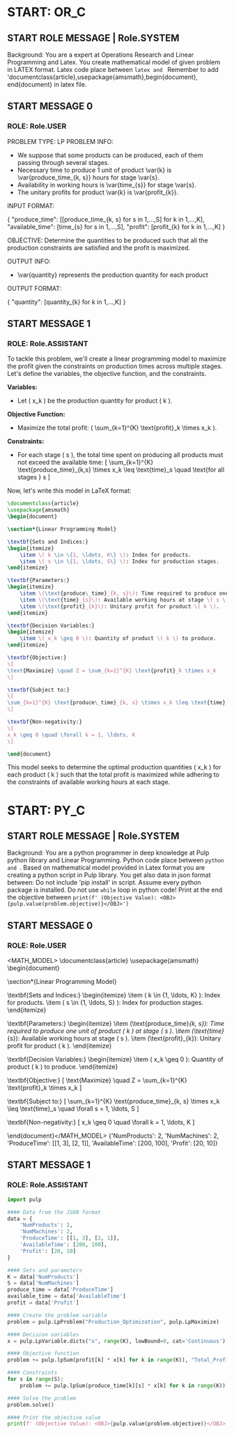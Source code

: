 # START: OR_C 
## START ROLE MESSAGE | Role.SYSTEM 
Background: You are a expert at Operations Research and Linear Programming and Latex. You create mathematical model of given problem in LATEX format. Latex code place between ```latex and ``` Remember to add 'documentclass{article},usepackage{amsmath},begin{document}, end{document} in latex file. 
## START MESSAGE 0 
### ROLE: Role.USER
<DESCRIPTION>
PROBLEM TYPE: LP
PROBLEM INFO:

- We suppose that some products can be produced, each of them passing through several stages.
- Necessary time to produce 1 unit of product \var{k} is \var{produce_time_{k, s}} hours for stage \var{s}.
- Availability in working hours is \var{time_{s}} for stage \var{s}. 
- The unitary profits for product \var{k} is \var{profit_{k}}.

INPUT FORMAT:

{
	"produce_time": [[produce_time_{k, s} for s in 1,...,S] for k in 1,...,K],
	"available_time": [time_{s} for s in 1,...,S],
	"profit": [profit_{k} for k in 1,...,K]
}


OBJECTIVE: Determine the quantities to be produced such that all the production constraints are satisfied and the profit is maximized.

OUTPUT INFO:

- \var{quantity} represents the production quantity for each product

OUTPUT FORMAT:

{
	"quantity": [quantity_{k} for k in 1,...,K]
}
</DESCRIPTION>


## START MESSAGE 1 
### ROLE: Role.ASSISTANT
To tackle this problem, we'll create a linear programming model to maximize the profit given the constraints on production times across multiple stages. Let's define the variables, the objective function, and the constraints.

**Variables:**
- Let \( x_k \) be the production quantity for product \( k \).

**Objective Function:**
- Maximize the total profit: \( \sum_{k=1}^{K} \text{profit}_k \times x_k \).

**Constraints:**
- For each stage \( s \), the total time spent on producing all products must not exceed the available time:
  \[
  \sum_{k=1}^{K} \text{produce\_time}_{k,s} \times x_k \leq \text{time}_s \quad \text{for all stages } s
  \]

Now, let's write this model in LaTeX format:

```latex
\documentclass{article}
\usepackage{amsmath}
\begin{document}

\section*{Linear Programming Model}

\textbf{Sets and Indices:}
\begin{itemize}
    \item \( k \in \{1, \ldots, K\} \): Index for products.
    \item \( s \in \{1, \ldots, S\} \): Index for production stages.
\end{itemize}

\textbf{Parameters:}
\begin{itemize}
    \item \(\text{produce\_time}_{k, s}\): Time required to produce one unit of product \( k \) at stage \( s \).
    \item \(\text{time}_{s}\): Available working hours at stage \( s \).
    \item \(\text{profit}_{k}\): Unitary profit for product \( k \).
\end{itemize}

\textbf{Decision Variables:}
\begin{itemize}
    \item \( x_k \geq 0 \): Quantity of product \( k \) to produce.
\end{itemize}

\textbf{Objective:}
\[
\text{Maximize} \quad Z = \sum_{k=1}^{K} \text{profit}_k \times x_k
\]

\textbf{Subject to:}
\[
\sum_{k=1}^{K} \text{produce\_time}_{k, s} \times x_k \leq \text{time}_s \quad \forall s = 1, \ldots, S
\]

\textbf{Non-negativity:}
\[
x_k \geq 0 \quad \forall k = 1, \ldots, K
\]

\end{document}
```

This model seeks to determine the optimal production quantities \( x_k \) for each product \( k \) such that the total profit is maximized while adhering to the constraints of available working hours at each stage.

# START: PY_C 
## START ROLE MESSAGE | Role.SYSTEM 
Background: You are a python programmer in deep knowledge at Pulp python library and Linear Programming. Python code place between ```python and ```. Based on mathematical model provided in Latex format you are creating a python script in Pulp library. You get also data in json format between: <DATA></DATA> Do not include 'pip install' in script. Assume every python package is installed. Do not use `while` loop in python code! Print at the end the objective between <OBJ></OBJ> `print(f' (Objective Value): <OBJ>{pulp.value(problem.objective)}</OBJ>')` 
## START MESSAGE 0 
### ROLE: Role.USER
<MATH_MODEL>
\documentclass{article}
\usepackage{amsmath}
\begin{document}

\section*{Linear Programming Model}

\textbf{Sets and Indices:}
\begin{itemize}
    \item \( k \in \{1, \ldots, K\} \): Index for products.
    \item \( s \in \{1, \ldots, S\} \): Index for production stages.
\end{itemize}

\textbf{Parameters:}
\begin{itemize}
    \item \(\text{produce\_time}_{k, s}\): Time required to produce one unit of product \( k \) at stage \( s \).
    \item \(\text{time}_{s}\): Available working hours at stage \( s \).
    \item \(\text{profit}_{k}\): Unitary profit for product \( k \).
\end{itemize}

\textbf{Decision Variables:}
\begin{itemize}
    \item \( x_k \geq 0 \): Quantity of product \( k \) to produce.
\end{itemize}

\textbf{Objective:}
\[
\text{Maximize} \quad Z = \sum_{k=1}^{K} \text{profit}_k \times x_k
\]

\textbf{Subject to:}
\[
\sum_{k=1}^{K} \text{produce\_time}_{k, s} \times x_k \leq \text{time}_s \quad \forall s = 1, \ldots, S
\]

\textbf{Non-negativity:}
\[
x_k \geq 0 \quad \forall k = 1, \ldots, K
\]

\end{document}</MATH_MODEL>
<DATA>
{'NumProducts': 2, 'NumMachines': 2, 'ProduceTime': [[1, 3], [2, 1]], 'AvailableTime': [200, 100], 'Profit': [20, 10]}</DATA>


## START MESSAGE 1 
### ROLE: Role.ASSISTANT
```python
import pulp

#### Data from the JSON format
data = {
    'NumProducts': 2,
    'NumMachines': 2,
    'ProduceTime': [[1, 3], [2, 1]],
    'AvailableTime': [200, 100],
    'Profit': [20, 10]
}

#### Sets and parameters
K = data['NumProducts']
S = data['NumMachines']
produce_time = data['ProduceTime']
available_time = data['AvailableTime']
profit = data['Profit']

#### Create the problem variable
problem = pulp.LpProblem("Production_Optimization", pulp.LpMaximize)

#### Decision variables
x = pulp.LpVariable.dicts("x", range(K), lowBound=0, cat='Continuous')

#### Objective function
problem += pulp.lpSum(profit[k] * x[k] for k in range(K)), "Total_Profit"

#### Constraints
for s in range(S):
    problem += pulp.lpSum(produce_time[k][s] * x[k] for k in range(K)) <= available_time[s], f"Time_Constraint_{s+1}"

#### Solve the problem
problem.solve()

#### Print the objective value
print(f' (Objective Value): <OBJ>{pulp.value(problem.objective)}</OBJ>')
```

